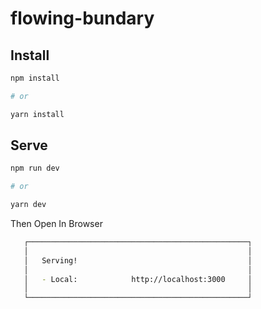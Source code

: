 # flowing-bundary

## Install

```bash
npm install

# or

yarn install
```

## Serve

```bash
npm run dev

# or

yarn dev
```

Then Open In Browser

```bash
   ┌─────────────────────────────────────────────────┐
   │                                                 │
   │   Serving!                                      │
   │                                                 │
   │   - Local:            http://localhost:3000     │
   │                                                 │
   └─────────────────────────────────────────────────┘
```
